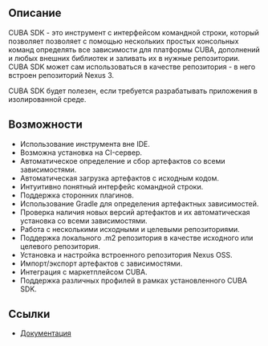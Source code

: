 ## Описание

CUBA SDK - это инструмент с интерфейсом командной строки, который позволяет позволяет с помощью нескольких простых консольных команд определять все зависимости для платформы CUBA, дополнений и любых внешних библиотек и заливать их в нужные репозитории. СUBA SDK может сам использоваться в качестве репозитория - в него встроен репозиторий Nexus 3.

CUBA SDK будет полезен, если требуется разрабатывать приложения в изолированной среде.

## Возможности

- Использование инструмента вне IDE.
- Возможна установка на CI-сервер.
- Автоматическое определение и сбор артефактов со всеми зависимостями.
- Автоматическая загрузка артефактов с исходным кодом.
- Интуитивно понятный интерфейс командной строки.
- Поддержка сторонних плагинов.
- Использование Gradle для определения артефактных зависимостей.
- Проверка наличия новых версий артефактов и их автоматическая установка со всеми зависимостями.
- Работа с несколькими исходными и целевыми репозиториями.
- Поддержка локального .m2 репозитория в качестве исходного или целевого репозитория.
- Установка и настройка встроенного репозитория Nexus OSS.
- Импорт/экспорт артефактов с зависимостями.
- Интеграция с маркетплейсом CUBA.
- Поддержка различных профилей в рамках установленного CUBA SDK.

## Ссылки
- [Документация](https://github.com/cuba-platform/cuba-sdk/blob/master/Readme.md)
